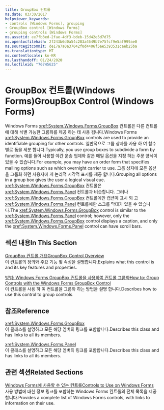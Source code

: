 ```yaml
---
title: GroupBox 컨트롤
ms.date: 03/30/2017
helpviewer_keywords:
- controls [Windows Forms], grouping
- GroupBox control [Windows Forms]
- grouping controls [Windows Forms]
ms.assetid: ee7fb3ed-2fae-4df3-bdeb-15d42e5d7d75
ms.openlocfilehash: 2f243b6d0a54c283a4649b7e75fcf9e5af999ae0
ms.sourcegitcommit: de17a7a0a37042f0d4406f5ae5393531caeb25ba
ms.translationtype: MT
ms.contentlocale: ko-KR
ms.lasthandoff: 01/24/2020
ms.locfileid: "76745625"
---
```

# <a name="groupbox-control-windows-forms"></a><span data-ttu-id="90cc6-102">GroupBox 컨트롤(Windows Forms)</span><span class="sxs-lookup"><span data-stu-id="90cc6-102">GroupBox Control (Windows Forms)</span></span>
<span data-ttu-id="90cc6-103">Windows Forms <xref:System.Windows.Forms.GroupBox> 컨트롤은 다른 컨트롤에 대해 식별 가능한 그룹화를 제공 하는 데 사용 됩니다.</span><span class="sxs-lookup"><span data-stu-id="90cc6-103">Windows Forms <xref:System.Windows.Forms.GroupBox> controls are used to provide an identifiable grouping for other controls.</span></span> <span data-ttu-id="90cc6-104">일반적으로 그룹 상자를 사용 하 여 함수 별로 폼을 세분 합니다.</span><span class="sxs-lookup"><span data-stu-id="90cc6-104">Typically, you use group boxes to subdivide a form by function.</span></span> <span data-ttu-id="90cc6-105">예를 들어 사용할 야간 운송 업체와 같은 메일 옵션을 지정 하는 주문 양식이 있을 수 있습니다.</span><span class="sxs-lookup"><span data-stu-id="90cc6-105">For example, you may have an order form that specifies mailing options such as which overnight carrier to use.</span></span> <span data-ttu-id="90cc6-106">그룹 상자에 모든 옵션을 그룹화 하면 사용자에 게 논리적 시각적 표시를 제공 합니다.</span><span class="sxs-lookup"><span data-stu-id="90cc6-106">Grouping all options in a group box gives the user a logical visual cue.</span></span> <span data-ttu-id="90cc6-107"><xref:System.Windows.Forms.GroupBox> 컨트롤은 <xref:System.Windows.Forms.Panel> 컨트롤과 비슷합니다. 그러나 <xref:System.Windows.Forms.GroupBox> 컨트롤에만 캡션이 표시 되 고 <xref:System.Windows.Forms.Panel> 컨트롤에만 스크롤 막대가 있을 수 있습니다.</span><span class="sxs-lookup"><span data-stu-id="90cc6-107">The <xref:System.Windows.Forms.GroupBox> control is similar to the <xref:System.Windows.Forms.Panel> control; however, only the <xref:System.Windows.Forms.GroupBox> control displays a caption, and only the <xref:System.Windows.Forms.Panel> control can have scroll bars.</span></span>  
  
## <a name="in-this-section"></a><span data-ttu-id="90cc6-108">섹션 내용</span><span class="sxs-lookup"><span data-stu-id="90cc6-108">In This Section</span></span>  
 [<span data-ttu-id="90cc6-109">GroupBox 컨트롤 개요</span><span class="sxs-lookup"><span data-stu-id="90cc6-109">GroupBox Control Overview</span></span>](groupbox-control-overview-windows-forms.md)  
 <span data-ttu-id="90cc6-110">이 컨트롤의 정의와 주요 기능 및 속성을 설명합니다.</span><span class="sxs-lookup"><span data-stu-id="90cc6-110">Explains what this control is and its key features and properties.</span></span>  
  
 [<span data-ttu-id="90cc6-111">방법: Windows Forms GroupBox 컨트롤을 사용하여 컨트롤 그룹화</span><span class="sxs-lookup"><span data-stu-id="90cc6-111">How to: Group Controls with the Windows Forms GroupBox Control</span></span>](how-to-group-controls-with-the-windows-forms-groupbox-control.md)  
 <span data-ttu-id="90cc6-112">이 컨트롤을 사용 하 여 컨트롤을 그룹화 하는 방법을 설명 합니다.</span><span class="sxs-lookup"><span data-stu-id="90cc6-112">Describes how to use this control to group controls.</span></span>  
  
## <a name="reference"></a><span data-ttu-id="90cc6-113">참조</span><span class="sxs-lookup"><span data-stu-id="90cc6-113">Reference</span></span>  
 <xref:System.Windows.Forms.GroupBox>  
 <span data-ttu-id="90cc6-114">이 클래스를 설명하고 모든 해당 멤버의 링크를 포함합니다.</span><span class="sxs-lookup"><span data-stu-id="90cc6-114">Describes this class and has links to all its members.</span></span>  
  
 <xref:System.Windows.Forms.Panel>  
 <span data-ttu-id="90cc6-115">이 클래스를 설명하고 모든 해당 멤버의 링크를 포함합니다.</span><span class="sxs-lookup"><span data-stu-id="90cc6-115">Describes this class and has links to all its members.</span></span>  
  
## <a name="related-sections"></a><span data-ttu-id="90cc6-116">관련 섹션</span><span class="sxs-lookup"><span data-stu-id="90cc6-116">Related Sections</span></span>  
 [<span data-ttu-id="90cc6-117">Windows Forms에 사용할 수 있는 컨트롤</span><span class="sxs-lookup"><span data-stu-id="90cc6-117">Controls to Use on Windows Forms</span></span>](controls-to-use-on-windows-forms.md)  
 <span data-ttu-id="90cc6-118">사용 방법에 대한 정보 링크를 포함하는 Windows Forms 컨트롤의 전체 목록을 제공합니다.</span><span class="sxs-lookup"><span data-stu-id="90cc6-118">Provides a complete list of Windows Forms controls, with links to information on their use.</span></span>
